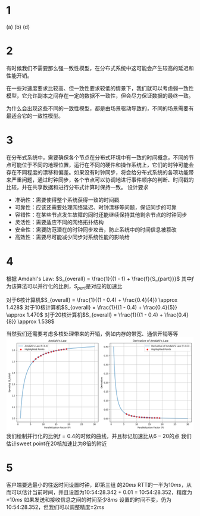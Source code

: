 # 1
(a)
(b)
(d)

# 2
有时候我们不需要那么强一致性模型，在分布式系统中这可能会产生较高的延迟和性能开销。

在一些对速度要求比较高、但一致性要求较低的情景下，我们就可以考虑弱一致性模型，它允许副本之间存在一定的数据不一致性，但会尽力保证数据的最终一致。

为什么会出现这些不同的一致性模型，都是由场景驱动导致的，不同的场景需要有最适合它的一致性模型。

# 3
在分布式系统中，需要确保各个节点在分布式环境中有一致的时间概念，不同的节点可能位于不同的地理位置，运行在不同的硬件和操作系统上，它们的时钟可能会存在不同程度的漂移和偏差。如果没有时钟同步，将会给分布式系统的各项功能带来严重问题，通过时钟同步，各个节点可以协调地进行事件顺序的判断、时间戳的比较，并在共享数据和进行分布式计算时保持一致。
设计要求
- 准确性：需要使得整个系统获得一致的时间戳
- 可靠性：应该还需要处理网络延迟、时钟漂移等问题，保证同步的可靠
- 容错性：在某些节点发生故障的同时还能继续保持其他剩余节点的时钟同步
- 灵活性：需要适应不同的网络拓扑结构
- 安全性：需要防范潜在的时钟同步攻击，防止系统中的时间信息被篡改
- 高效性：需要尽可能减少同步对系统性能的影响给

# 4
根据 Amdahl's Law: $S_{overall} = \frac{1}{(1 - f) + \frac{f}{S_{part}}}$
其中$f$为该算法可以并行化的比例，$S_{part}$是对应的加速比

对于6核计算机$S_{overall} = \frac{1}{(1 - 0.4) + \frac{0.4}{4}} \approx 1.428$
对于10核计算机$S_{overall} = \frac{1}{(1 - 0.4) + \frac{0.4}{5}} \approx 1.470$
对于20核计算机$S_{overall} = \frac{1}{(1 - 0.4) + \frac{0.4}{8}} \approx 1.538$

当然我们还需要考虑多核处理带来的开销，例如内存的带宽、通信开销等等
![](./q4.png)
我们绘制并行化的比例$f=0.4$的时候的曲线，并且标记加速比从$6-20$的点
我们估计sweet point在20核加速比为8倍的附近

# 5
客户端要选最小的往返时间设置时钟，即第三组 的$20ms$
RTT的一半为$10ms$，从而可以估计当前时间，并且设置为10:54:28.342 + 0.01 = 10:54:28.352，精度为$\pm 10ms$
如果发送和接收信息之间的时间至少$8ms$
设置的时间不变，仍为10:54:28.352，但我们可以调整精度$\pm 2ms$